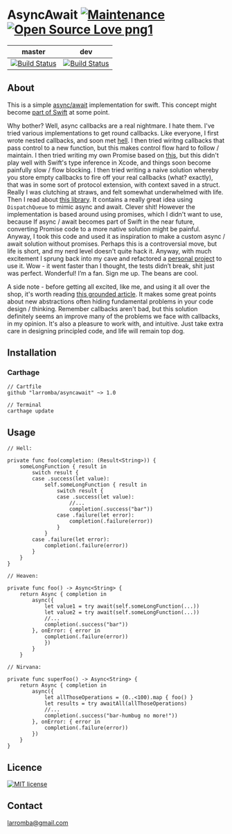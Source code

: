 # AsyncAwait [![Maintenance](https://img.shields.io/badge/Maintained%3F-yes-green.svg)](https://GitHub.com/Naereen/StrapDown.js/graphs/commit-activity) [![Open Source Love png1](https://badges.frapsoft.com/os/v1/open-source.png?v=103)](https://github.com/ellerbrock/open-source-badges/)

| master  | dev |
| ------------- | ------------- |
| [![Build Status](https://travis-ci.com/larromba/asyncawait.svg?branch=master)](https://travis-ci.com/larromba/asyncawait) | [![Build Status](https://travis-ci.com/larromba/asyncawait.svg?branch=dev)](https://travis-ci.com/larromba/asyncawait) |

## About
This is a simple [async/await](https://javascript.info/async-await) implementation for swift. This concept might become [part of Swift](https://gist.github.com/lattner/429b9070918248274f25b714dcfc7619) at some point.

Why bother? Well, async callbacks are a real nightmare. I hate them. I've tried various implementations to get round callbacks. Like everyone, I first wrote nested callbacks, and soon met [hell](http://callbackhell.com/). I then tried wiritng callbacks that pass control to a new function, but this makes control flow hard to follow / maintain. I then tried writing my own Promise based on [this](https://github.com/khanlou/Promise/blob/master/Promise/Promise.swift), but this didn't play well with Swift's type inference in Xcode, and things soon become painfully slow / flow blocking. I then tried writing a naive solution whereby you store empty callbacks to fire off your real callbacks (what? exactly), that was in some sort of protocol extension, with context saved in a struct. Really I was clutching at straws, and felt somewhat underwhelmed with life. Then I read about [this library](https://github.com/freshOS/then/tree/master/Source). It contains a really great idea using `DispatchQueue` to mimic async and await. Clever shit! However the implementation is based around using promises, which I didn't want to use, because If async / await becomes part of Swift in the near future, converting Promise code to a more native solution might be painful. Anyway, I took this code and used it as inspiration to make a custom async / await solution without promises. Perhaps this is a controversial move, but life is short, and my nerd level doesn't quite hack it. Anyway, with much excitement I sprung back into my cave and refactored a [personal project](http://github.com/larromba/grafitti-backgrounds) to use it. Wow - it went faster than I thought, the tests didn’t break, shit just was perfect. Wonderful! I’m a fan. Sign me up. The beans are cool.

A side note - before getting all excited, like me, and using it all over the shop, it's worth reading [this grounded article](http://thecodebarbarian.com/2015/03/20/callback-hell-is-a-myth). It makes some great points about new abstractions often hiding fundamental problems in your code design / thinking. Remember callbacks aren't bad, but this solution definitely seems an improve many of the problems we face with callbacks, in my opinion. It's also a pleasure to work with, and intuitive. Just take extra care in designing principled code, and life will remain top dog.

## Installation

### Carthage

```
// Cartfile
github "larromba/asyncawait" ~> 1.0
```

```
// Terminal
carthage update
```

## Usage

```
// Hell:

private func foo(completion: (Result<String>)) {
    someLongFunction { result in
        switch result {
        case .success(let value):
            self.someLongFunction { result in
                switch result {
                case .success(let value):
                    //...
                    completion(.success("bar"))
                case .failure(let error):
                    completion(.failure(error))
                }
            }
        case .failure(let error):
            completion(.failure(error))
        }
    }
}

// Heaven:

private func foo() -> Async<String> {
    return Async { completion in
        async({
            let value1 = try await(self.someLongFunction(...))
            let value2 = try await(self.someLongFunction(...))
            //...
            completion(.success("bar"))
        }, onError: { error in
            completion(.failure(error))
            })
        }
    }

// Nirvana:

private func superFoo() -> Async<String> {
    return Async { completion in
        async({
            let allThoseOperations = (0..<100).map { foo() }
            let results = try awaitAll(allThoseOperations)
            //...
            completion(.success("bar-humbug no more!"))
        }, onError: { error in
            completion(.failure(error))
        })
    }
}
```

## Licence
[![MIT license](https://img.shields.io/badge/License-MIT-blue.svg)](https://lbesson.mit-license.org/)

## Contact
larromba@gmail.com
